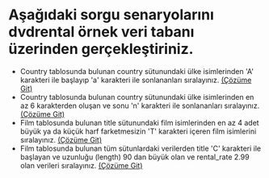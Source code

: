 # Aşağıdaki sorgu senaryolarını dvdrental örnek veri tabanı üzerinden gerçekleştiriniz.

- Country tablosunda bulunan country sütunundaki ülke isimlerinden 'A' karakteri ile başlayıp 'a' karakteri ile sonlananları sıralayınız. [(Çözüme Git)](1.sql)
- Country tablosunda bulunan country sütunundaki ülke isimlerinden en az 6 karakterden oluşan ve sonu 'n' karakteri ile sonlananları sıralayınız. [(Çözüme Git)](2.sql)
- Film tablosunda bulunan title sütunundaki film isimlerinden en az 4 adet büyük ya da küçük harf farketmesizin 'T' karakteri içeren film isimlerini sıralayınız. [(Çözüme Git)](3.sql)
- Film tablosunda bulunan tüm sütunlardaki verilerden title 'C' karakteri ile başlayan ve uzunluğu (length) 90 dan büyük olan ve rental_rate 2.99 olan verileri sıralayınız. [(Çözüme Git)](4.sql)